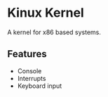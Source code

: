 # Kinux Kernel
A kernel for x86 based systems.

## Features
- Console
- Interrupts
- Keyboard input
